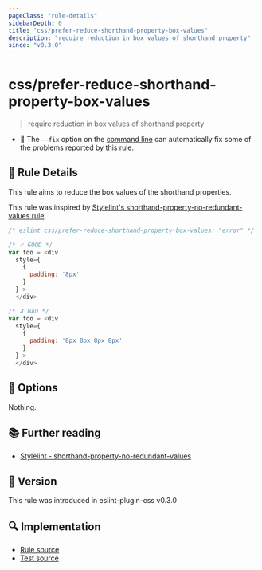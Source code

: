 ```yaml
---
pageClass: "rule-details"
sidebarDepth: 0
title: "css/prefer-reduce-shorthand-property-box-values"
description: "require reduction in box values of shorthand property"
since: "v0.3.0"
---
```

# css/prefer-reduce-shorthand-property-box-values

> require reduction in box values of shorthand property

- :wrench: The `--fix` option on the [command line](https://eslint.org/docs/user-guide/command-line-interface#fixing-problems) can automatically fix some of the problems reported by this rule.

## :book: Rule Details

This rule aims to reduce the box values of the shorthand properties.

This rule was inspired by [Stylelint's shorthand-property-no-redundant-values rule](https://stylelint.io/user-guide/rules/list/shorthand-property-no-redundant-values/).

<eslint-code-block fix>

```js
/* eslint css/prefer-reduce-shorthand-property-box-values: "error" */

/* ✓ GOOD */
var foo = <div
  style={
    {
      padding: '8px'
    }
  } >
  </div>

/* ✗ BAD */
var foo = <div
  style={
    {
      padding: '8px 8px 8px 8px'
    }
  } >
  </div>
```

</eslint-code-block>

## :wrench: Options

Nothing.

## :books: Further reading

- [Stylelint - shorthand-property-no-redundant-values]

[Stylelint - shorthand-property-no-redundant-values]: https://stylelint.io/user-guide/rules/list/shorthand-property-no-redundant-values/

## :rocket: Version

This rule was introduced in eslint-plugin-css v0.3.0

## :mag: Implementation

- [Rule source](https://github.com/ota-meshi/eslint-plugin-css/blob/main/lib/rules/prefer-reduce-shorthand-property-box-values.ts)
- [Test source](https://github.com/ota-meshi/eslint-plugin-css/blob/main/tests/lib/rules/prefer-reduce-shorthand-property-box-values.ts)
